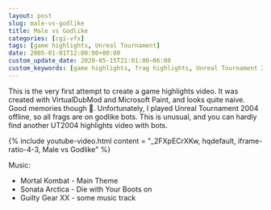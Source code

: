 ```yaml
---
layout: post
slug: male-vs-godlike
title: Male vs Godlike
categories: [cgi-vfx]
tags: [game highlights, Unreal Tournament]
date: 2005-01-01T12:00:00+00:00
custom_update_date: 2020-05-15T21:01:00−06:00
custom_keywords: [game highlights, frag highlights, Unreal Tournament 2004, UT2004, Unreal Tournament, UT]
---
```

This is the very first attempt to create a game highlights video.
It was created with VirtualDubMod and Microsoft Paint, and looks quite naive. Good memories though &#x1f642;.
Unfortunately, I played Unreal Tournament 2004 offline, so all frags are on godlike bots.
This is unusual, and you can hardly find another UT2004 highlights video with bots.

{% include youtube-video.html content = "_2FXpECrXKw, hqdefault, iframe-ratio-4-3, Male vs Godlike" %}

Music:
* Mortal Kombat - Main Theme
* Sonata Arctica - Die with Your Boots on
* Guilty Gear XX - some music track

